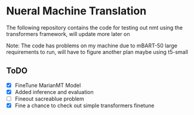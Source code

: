 # Nueral Machine Translation
The following repository contains the code for testing out nmt using the transformers framework, will update more later on

Note: The code has problems on my machine due to mBART-50 large requirements to run, will have to figure another plan maybe using t5-small

## ToDO
- [x] FineTune MarianMT Model
- [x] Added inference and evaluation
- [ ] Fineout sacreablue problem
- [x] Fine a chance to check out simple transformers finetune